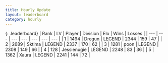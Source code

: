 ```yaml
---
title: Hourly Update
layout: leaderboard
category: hourly
---
```


{: .leaderboard}
| Rank | LV | Player | Division | Elo | Wins | Losses |
| --- | --- | --- | --- | --- | --- | --- |
| <span data-change="0">1</span> | 1494 | <span title="ID: 337810">Dregun</span> | LEGEND | <span data-change="0">2344</span> | <span data-change="0">159</span> | <span data-change="0">47</span> |
| <span data-change="0">2</span> | 2689 | <span title="ID: 353063">Sktima</span> | LEGEND | <span data-change="16">2337</span> | <span data-change="4">170</span> | <span data-change="0">62</span> |
| <span data-change="0">3</span> | 1281 | <span title="ID: 540690">poon</span> | LEGEND | <span data-change="0">2308</span> | <span data-change="0">149</span> | <span data-change="0">66</span> |
| <span data-change="2">4</span> | 128 | <span title="ID: 756478">Jessienugie</span> | LEGEND | <span data-change="8">2248</span> | <span data-change="3">83</span> | <span data-change="1">36</span> |
| <span data-change="-1">5</span> | 1362 | <span title="ID: 200908">Xaura</span> | LEGEND | <span data-change="-30">2241</span> | <span data-change="2">144</span> | <span data-change="3">72</span> |
